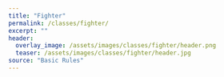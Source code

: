 ```yaml
---
title: "Fighter"
permalink: /classes/fighter/
excerpt: ""
header:
  overlay_image: /assets/images/classes/fighter/header.png
  teaser: /assets/images/classes/fighter/header.jpg
source: "Basic Rules"
---
```

